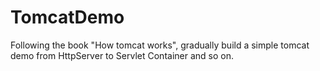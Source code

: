 # TomcatDemo
Following the book "How tomcat works", gradually build a simple tomcat demo from HttpServer to Servlet Container and so on.
